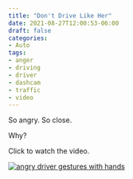 ```yaml
---
title: "Don't Drive Like Her"
date: 2021-08-27T12:00:53-06:00
draft: false
categories:
- Auto
tags:
- anger
- driving
- driver
- dashcam
- traffic
- video
---
```


So angry. So close.

Why?

Click to watch the video.

[![angry driver gestures with hands](/images/image-20210827120426245.png)](https://nextcloud.rosenberg-watt.com/s/SDtmmWQBKtXr8Xg)

